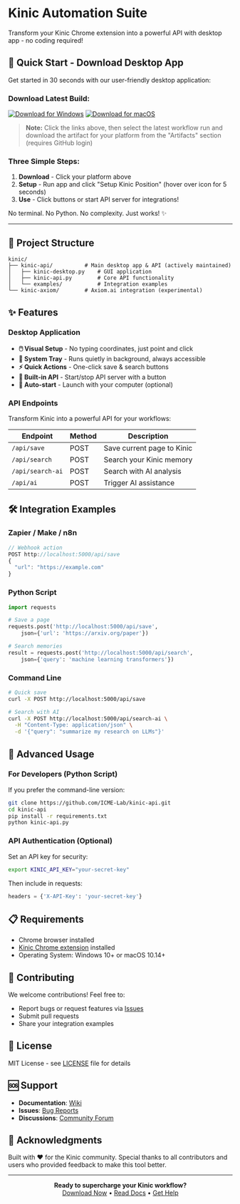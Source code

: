 # Kinic Automation Suite

Transform your Kinic Chrome extension into a powerful API with desktop app - no coding required!

## 🚀 Quick Start - Download Desktop App

Get started in 30 seconds with our user-friendly desktop application:

### Download Latest Build:
[![Download for Windows](https://img.shields.io/badge/Download-Windows-blue?style=for-the-badge&logo=windows)](https://github.com/ICME-Lab/kinic/actions/workflows/build-desktop.yml)
[![Download for macOS](https://img.shields.io/badge/Download-macOS-black?style=for-the-badge&logo=apple)](https://github.com/ICME-Lab/kinic/actions/workflows/build-desktop.yml)

> **Note:** Click the links above, then select the latest workflow run and download the artifact for your platform from the "Artifacts" section (requires GitHub login)

### Three Simple Steps:
1. **Download** - Click your platform above
2. **Setup** - Run app and click "Setup Kinic Position" (hover over icon for 5 seconds)
3. **Use** - Click buttons or start API server for integrations!

No terminal. No Python. No complexity. Just works! ✨

---

## 📁 Project Structure

```
kinic/
├── kinic-api/          # Main desktop app & API (actively maintained)
│   ├── kinic-desktop.py    # GUI application
│   ├── kinic-api.py        # Core API functionality
│   └── examples/           # Integration examples
└── kinic-axiom/        # Axiom.ai integration (experimental)
```

## ✨ Features

### Desktop Application
- **🖱️ Visual Setup** - No typing coordinates, just point and click
- **📍 System Tray** - Runs quietly in background, always accessible
- **⚡ Quick Actions** - One-click save & search buttons
- **🔧 Built-in API** - Start/stop API server with a button
- **🚀 Auto-start** - Launch with your computer (optional)

### API Endpoints
Transform Kinic into a powerful API for your workflows:

| Endpoint | Method | Description |
|----------|--------|-------------|
| `/api/save` | POST | Save current page to Kinic |
| `/api/search` | POST | Search your Kinic memory |
| `/api/search-ai` | POST | Search with AI analysis |
| `/api/ai` | POST | Trigger AI assistance |

## 🛠️ Integration Examples

### Zapier / Make / n8n
```javascript
// Webhook action
POST http://localhost:5000/api/save
{
  "url": "https://example.com"
}
```

### Python Script
```python
import requests

# Save a page
requests.post('http://localhost:5000/api/save', 
    json={'url': 'https://arxiv.org/paper'})

# Search memories
result = requests.post('http://localhost:5000/api/search', 
    json={'query': 'machine learning transformers'})
```

### Command Line
```bash
# Quick save
curl -X POST http://localhost:5000/api/save

# Search with AI
curl -X POST http://localhost:5000/api/search-ai \
  -H "Content-Type: application/json" \
  -d '{"query": "summarize my research on LLMs"}'
```

## 🔧 Advanced Usage

### For Developers (Python Script)
If you prefer the command-line version:

```bash
git clone https://github.com/ICME-Lab/kinic-api.git
cd kinic-api
pip install -r requirements.txt
python kinic-api.py
```

### API Authentication (Optional)
Set an API key for security:
```bash
export KINIC_API_KEY="your-secret-key"
```

Then include in requests:
```python
headers = {'X-API-Key': 'your-secret-key'}
```

## 📋 Requirements

- Chrome browser installed
- [Kinic Chrome extension](https://chrome.google.com/webstore/detail/kinic/mnddmednohmjdgmpbaieolebflkbcbjc) installed
- Operating System: Windows 10+ or macOS 10.14+

## 🤝 Contributing

We welcome contributions! Feel free to:
- Report bugs or request features via [Issues](https://github.com/ICME-Lab/kinic-api/issues)
- Submit pull requests
- Share your integration examples

## 📄 License

MIT License - see [LICENSE](LICENSE) file for details

## 🆘 Support

- **Documentation**: [Wiki](https://github.com/ICME-Lab/kinic-api/wiki)
- **Issues**: [Bug Reports](https://github.com/ICME-Lab/kinic-api/issues)
- **Discussions**: [Community Forum](https://github.com/ICME-Lab/kinic-api/discussions)

## 🙏 Acknowledgments

Built with ❤️ for the Kinic community. Special thanks to all contributors and users who provided feedback to make this tool better.

---

<p align="center">
  <strong>Ready to supercharge your Kinic workflow?</strong><br>
  <a href="https://github.com/ICME-Lab/kinic-api/releases/latest">Download Now</a> • 
  <a href="https://github.com/ICME-Lab/kinic-api/wiki">Read Docs</a> • 
  <a href="https://github.com/ICME-Lab/kinic-api/issues">Get Help</a>
</p>